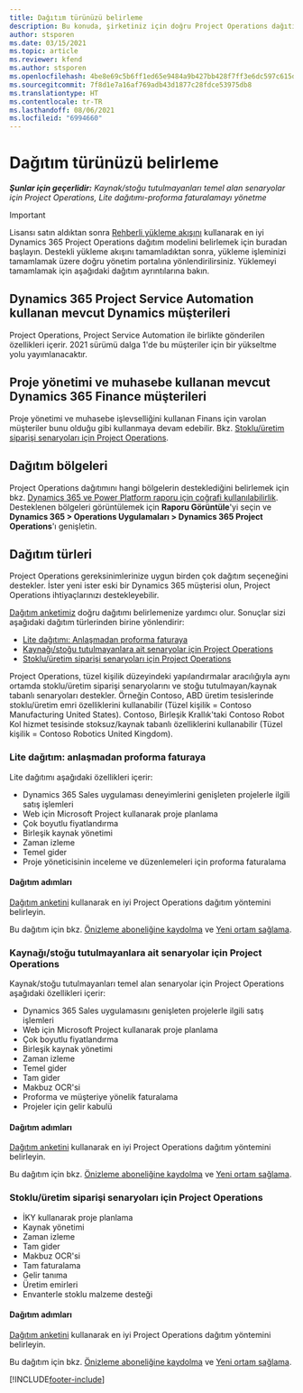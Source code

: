 ```yaml
---
title: Dağıtım türünüzü belirleme
description: Bu konuda, şirketiniz için doğru Project Operations dağıtım türünü belirlemenize yardımcı olacak bilgiler sağlanmaktadır.
author: stsporen
ms.date: 03/15/2021
ms.topic: article
ms.reviewer: kfend
ms.author: stsporen
ms.openlocfilehash: 4be8e69c5b6ff1ed65e9484a9b427bb428f7ff3e6dc597c615d5586da52867ef
ms.sourcegitcommit: 7f8d1e7a16af769adb43d1877c28fdce53975db8
ms.translationtype: HT
ms.contentlocale: tr-TR
ms.lasthandoff: 08/06/2021
ms.locfileid: "6994660"
---
```

# <a name="determine-your-deployment-type"></a>Dağıtım türünüzü belirleme

_**Şunlar için geçerlidir:** Kaynak/stoğu tutulmayanları temel alan senaryolar için Project Operations, Lite dağıtımı-proforma faturalamayı yönetme_

> [!IMPORTANT]
> Lisansı satın aldıktan sonra [Rehberli yükleme akışını](https://aka.ms/provisionprojectoperations) kullanarak en iyi Dynamics 365 Project Operations dağıtım modelini belirlemek için buradan başlayın.
> Destekli yükleme akışını tamamladıktan sonra, yükleme işleminizi tamamlamak üzere doğru yönetim portalına yönlendirilirsiniz. Yüklemeyi tamamlamak için aşağıdaki dağıtım ayrıntılarına bakın.


## <a name="existing-customers-of-dynamics-using-dynamics-365-project-service-automation"></a>Dynamics 365 Project Service Automation kullanan mevcut Dynamics müşterileri
Project Operations, Project Service Automation ile birlikte gönderilen özellikleri içerir. 2021 sürümü dalga 1'de bu müşteriler için bir yükseltme yolu yayımlanacaktır.

## <a name="existing-customers-of-dynamics-365-finance-using-project-management-and-accounting"></a>Proje yönetimi ve muhasebe kullanan mevcut Dynamics 365 Finance müşterileri 

Proje yönetimi ve muhasebe işlevselliğini kullanan Finans için varolan müşteriler bunu olduğu gibi kullanmaya devam edebilir. Bkz. [Stoklu/üretim siparişi senaryoları için Project Operations](#pma).


## <a name="deployment-regions"></a>Dağıtım bölgeleri
Project Operations dağıtımını hangi bölgelerin desteklediğini belirlemek için bkz. [Dynamics 365 ve Power Platform raporu için coğrafi kullanılabilirlik](https://dynamics.microsoft.com/en-us/geographic-availability/). Desteklenen bölgeleri görüntülemek için **Raporu Görüntüle**'yi seçin ve **Dynamics 365 > Operations Uygulamaları > Dynamics 365 Project Operations**'ı genişletin.

## <a name="deployment-types"></a>Dağıtım türleri
Project Operations gereksinimlerinize uygun birden çok dağıtım seçeneğini destekler. İster yeni ister eski bir Dynamics 365 müşterisi olun, Project Operations ihtiyaçlarınızı destekleyebilir.

[Dağıtım anketimiz](https://aka.ms/provisionprojectoperations) doğru dağıtımı belirlemenize yardımcı olur. Sonuçlar sizi aşağıdaki dağıtım türlerinden birine yönlendirir:

- [Lite dağıtımı: Anlaşmadan proforma faturaya](#lite)
- [Kaynağı/stoğu tutulmayanlara ait senaryolar için Project Operations](#integrated)
- [Stoklu/üretim siparişi senaryoları için Project Operations](#pma)

Project Operations, tüzel kişilik düzeyindeki yapılandırmalar aracılığıyla aynı ortamda stoklu/üretim siparişi senaryolarını ve stoğu tutulmayan/kaynak tabanlı senaryoları destekler. Örneğin Contoso, ABD üretim tesislerinde stoklu/üretim emri özelliklerini kullanabilir (Tüzel kişilik = Contoso Manufacturing United States). Contoso, Birleşik Krallık'taki Contoso Robot Kol hizmet tesisinde stoksuz/kaynak tabanlı özelliklerini kullanabilir (Tüzel kişilik = Contoso Robotics United Kingdom).

### <a name="lite-deployment---deal-to-proforma-invoicing"></a><a  name="lite"></a>Lite dağıtım: anlaşmadan proforma faturaya

Lite dağıtımı aşağıdaki özellikleri içerir:

- Dynamics 365 Sales uygulaması deneyimlerini genişleten projelerle ilgili satış işlemleri
- Web için Microsoft Project kullanarak proje planlama
- Çok boyutlu fiyatlandırma
- Birleşik kaynak yönetimi
- Zaman izleme
- Temel gider
- Proje yöneticisinin inceleme ve düzenlemeleri için proforma faturalama 

#### <a name="deployment-steps"></a>Dağıtım adımları
[Dağıtım anketini](https://aka.ms/provisionprojectoperations) kullanarak en iyi Project Operations dağıtım yöntemini belirleyin.

Bu dağıtım için bkz. [Önizleme aboneliğine kaydolma](lite-preview-subscription-sign-up.md) ve [Yeni ortam sağlama](lite-deployment.md). 


### <a name="project-operations-for-resourcenon-stocked-scenarios"></a><a name="integrated"></a>Kaynağı/stoğu tutulmayanlara ait senaryolar için Project Operations
Kaynak/stoğu tutulmayanları temel alan senaryolar için Project Operations aşağıdaki özellikleri içerir:
 
- Dynamics 365 Sales uygulamasını genişleten projelerle ilgili satış işlemleri
- Web için Microsoft Project kullanarak proje planlama
- Çok boyutlu fiyatlandırma
- Birleşik kaynak yönetimi
- Zaman izleme
- Temel gider
- Tam gider
- Makbuz OCR'si
- Proforma ve müşteriye yönelik faturalama 
- Projeler için gelir kabulü

#### <a name="deployment-steps"></a>Dağıtım adımları
[Dağıtım anketini](https://aka.ms/provisionprojectoperations) kullanarak en iyi Project Operations dağıtım yöntemini belirleyin.

Bu dağıtım için bkz. [Önizleme aboneliğine kaydolma](resource-sign-up-preview-subscription.md) ve [Yeni ortam sağlama](resource-provision-new-environment.md). 


### <a name="project-operations-for-stockedproduction-order-scenarios"></a><a name="pma"></a>Stoklu/üretim siparişi senaryoları için Project Operations

- İKY kullanarak proje planlama
- Kaynak yönetimi
- Zaman izleme
- Tam gider
- Makbuz OCR'si
- Tam faturalama
- Gelir tanıma
- Üretim emirleri
- Envanterle stoklu malzeme desteği

#### <a name="deployment-steps"></a>Dağıtım adımları
[Dağıtım anketini](https://aka.ms/provisionprojectoperations) kullanarak en iyi Project Operations dağıtım yöntemini belirleyin.

Bu dağıtım için bkz. [Önizleme aboneliğine kaydolma](/dynamics365/fin-ops-core/dev-itpro/dev-tools/sign-up-preview-subscription?toc=%2fdynamics365%2ffinance%2ftoc.json) ve [Yeni ortam sağlama](/dynamics365/fin-ops-core/dev-itpro/deployment/deploy-demo-environment?toc=%2fdynamics365%2ffinance%2ftoc.json). 



[!INCLUDE[footer-include](../includes/footer-banner.md)]